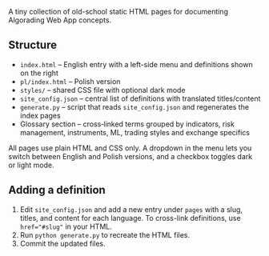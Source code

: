 A tiny collection of old-school static HTML pages for documenting Algorading Web App concepts.

## Structure

- `index.html` – English entry with a left-side menu and definitions shown on the right
- `pl/index.html` – Polish version
- `styles/` – shared CSS file with optional dark mode
- `site_config.json` – central list of definitions with translated titles/content
- `generate.py` – script that reads `site_config.json` and regenerates the index pages
- Glossary section – cross‑linked terms grouped by indicators, risk management, instruments, ML, trading styles and exchange specifics

All pages use plain HTML and CSS only. A dropdown in the menu lets you switch between English and Polish versions, and a checkbox toggles dark or light mode.

## Adding a definition

1. Edit `site_config.json` and add a new entry under `pages` with a slug, titles, and content for each language. To cross-link definitions, use `href="#slug"` in your HTML.
2. Run `python generate.py` to recreate the HTML files.
3. Commit the updated files.
